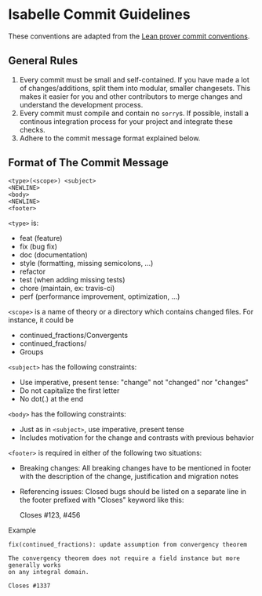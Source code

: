 # Isabelle Commit Guidelines #
These conventions are adapted from the
[Lean prover commit conventions](https://github.com/leanprover-community/lean/blob/master/doc/commit_convention.md).

## General Rules

1. Every commit must be small and self-contained.
If you have made a lot of changes/additions, split them into modular, smaller changesets.
This makes it easier for you and other contributors to merge changes and understand the development process.
2. Every commit must compile and contain no `sorry`s.
If possible, install a continous integration process for your project and integrate these checks.
3. Adhere to the commit message format explained below.

## Format of The Commit Message

    <type>(<scope>) <subject>
    <NEWLINE>
    <body>
    <NEWLINE>
    <footer>

``<type>`` is:

 - feat (feature)
 - fix (bug fix)
 - doc (documentation)
 - style (formatting, missing semicolons, ...)
 - refactor
 - test (when adding missing tests)
 - chore (maintain, ex: travis-ci)
 - perf (performance improvement, optimization, ...)

``<scope>`` is a name of theory or a directory which contains changed files. For instance,
it could be

 - continued_fractions/Convergents
 - continued_fractions/
 - Groups

``<subject>`` has the following constraints:

 - Use imperative, present tense: "change" not "changed" nor "changes"
 - Do not capitalize the first letter
 - No dot(.) at the end

``<body>`` has the following constraints:

 - Just as in ``<subject>``, use imperative, present tense
 - Includes motivation for the change and contrasts with previous
   behavior

``<footer>`` is required in either of the following two situations:

 - Breaking changes: All breaking changes have to be mentioned in
   footer with the description of the change, justification and
   migration notes
 - Referencing issues: Closed bugs should be listed on a separate line
   in the footer prefixed with "Closes" keyword like this:

     Closes #123, #456

Example
```
fix(continued_fractions): update assumption from convergency theorem

The convergency theorem does not require a field instance but more generally works
on any integral domain.

Closes #1337
```
